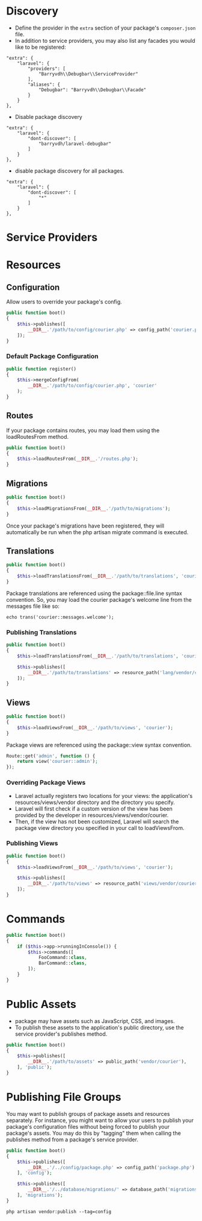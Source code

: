 # Discovery

* Define the provider in the `extra` section of your package's `composer.json` file.
* In addition to service providers, you may also list any facades you would like to be registered:

```
"extra": {
    "laravel": {
        "providers": [
            "Barryvdh\\Debugbar\\ServiceProvider"
        ],
        "aliases": {
            "Debugbar": "Barryvdh\\Debugbar\\Facade"
        }
    }
},
```

* Disable package discovery

```
"extra": {
    "laravel": {
        "dont-discover": [
            "barryvdh/laravel-debugbar"
        ]
    }
},
```

* disable package discovery for all packages.

```
"extra": {
    "laravel": {
        "dont-discover": [
            "*"
        ]
    }
},
```

# Service Providers

# Resources

## Configuration

Allow users to override your package's config.

```php
public function boot()
{
    $this->publishes([
        __DIR__.'/path/to/config/courier.php' => config_path('courier.php'),
    ]);
}
```

### Default Package Configuration

```php
public function register()
{
    $this->mergeConfigFrom(
        __DIR__.'/path/to/config/courier.php', 'courier'
    );
}
```

## Routes

If your package contains routes, you may load them using the loadRoutesFrom method.

```php
public function boot()
{
    $this->loadRoutesFrom(__DIR__.'/routes.php');
}
```

## Migrations

```php
public function boot()
{
    $this->loadMigrationsFrom(__DIR__.'/path/to/migrations');
}
```

Once your package's migrations have been registered, they will automatically be run when the  php artisan migrate command is executed.

## Translations

```php
public function boot()
{
    $this->loadTranslationsFrom(__DIR__.'/path/to/translations', 'courier');
}
```

Package translations are referenced using the package::file.line syntax convention. So, you may load the courier package's welcome line from the messages file like so:

`echo trans('courier::messages.welcome');`

### Publishing Translations

```php
public function boot()
{
    $this->loadTranslationsFrom(__DIR__.'/path/to/translations', 'courier');

    $this->publishes([
        __DIR__.'/path/to/translations' => resource_path('lang/vendor/courier'),
    ]);
}
```

## Views

```php
public function boot()
{
    $this->loadViewsFrom(__DIR__.'/path/to/views', 'courier');
}
```

Package views are referenced using the package::view syntax convention.

```php
Route::get('admin', function () {
    return view('courier::admin');
});
```

### Overriding Package Views

* Laravel actually registers two locations for your views: the application's resources/views/vendor directory and the directory you specify.
* Laravel will first check if a custom version of the view has been provided by the developer in resources/views/vendor/courier.
* Then, if the view has not been customized, Laravel will search the package view directory you specified in your call to  loadViewsFrom.

### Publishing Views

```php
public function boot()
{
    $this->loadViewsFrom(__DIR__.'/path/to/views', 'courier');

    $this->publishes([
        __DIR__.'/path/to/views' => resource_path('views/vendor/courier'),
    ]);
}
```

# Commands

```php
public function boot()
{
    if ($this->app->runningInConsole()) {
        $this->commands([
            FooCommand::class,
            BarCommand::class,
        ]);
    }
}
```

# Public Assets

* package may have assets such as JavaScript, CSS, and images.
* To publish these assets to the application's public directory, use the service provider's publishes method.

```php
public function boot()
{
    $this->publishes([
        __DIR__.'/path/to/assets' => public_path('vendor/courier'),
    ], 'public');
}
```

# Publishing File Groups

You may want to publish groups of package assets and resources separately. For instance, you might want to allow your users to publish your package's configuration files without being forced to publish your package's assets. You may do this by "tagging" them when calling the  publishes method from a package's service provider.

```php
public function boot()
{
    $this->publishes([
        __DIR__.'/../config/package.php' => config_path('package.php')
    ], 'config');

    $this->publishes([
        __DIR__.'/../database/migrations/' => database_path('migrations')
    ], 'migrations');
}
```

`php artisan vendor:publish --tag=config`

